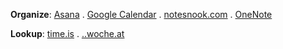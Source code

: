 
**Organize**:
[Asana](https://app.asana.com/) .
[Google Calendar](https://calendar.google.com/calendar/u/0/r/week) .
[notesnook.com](https://app.notesnook.com/notes) .
[OneNote](https://onedrive.live.com/)

**Lookup**: 
[time.is](https://time.is/) .
[..woche.at](https://kalenderwoche.at/kalender/%C3%B6sterreich/2025)

 <!--
NOTE: Claude knows about syntax options. 
--> 
